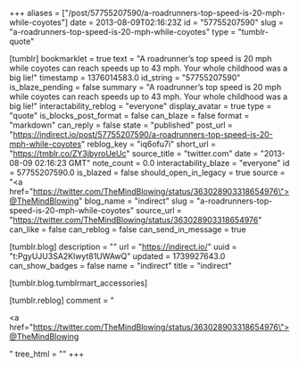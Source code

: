 +++
aliases = ["/post/57755207590/a-roadrunners-top-speed-is-20-mph-while-coyotes"]
date = 2013-08-09T02:16:23Z
id = "57755207590"
slug = "a-roadrunners-top-speed-is-20-mph-while-coyotes"
type = "tumblr-quote"

[tumblr]
bookmarklet = true
text = "A roadrunner&rsquo;s top speed is 20 mph while coyotes can reach speeds up to 43 mph. Your whole childhood was a big lie!"
timestamp = 1376014583.0
id_string = "57755207590"
is_blaze_pending = false
summary = "A roadrunner’s top speed is 20 mph while coyotes can reach speeds up to 43 mph. Your whole childhood was a big lie!"
interactability_reblog = "everyone"
display_avatar = true
type = "quote"
is_blocks_post_format = false
can_blaze = false
format = "markdown"
can_reply = false
state = "published"
post_url = "https://indirect.io/post/57755207590/a-roadrunners-top-speed-is-20-mph-while-coyotes"
reblog_key = "iq6ofu7i"
short_url = "https://tmblr.co/ZY3jbyroUeUc"
source_title = "twitter.com"
date = "2013-08-09 02:16:23 GMT"
note_count = 0.0
interactability_blaze = "everyone"
id = 57755207590.0
is_blazed = false
should_open_in_legacy = true
source = "<a href=\"https://twitter.com/TheMindBlowing/status/363028903318654976\">@TheMindBlowing</a>"
blog_name = "indirect"
slug = "a-roadrunners-top-speed-is-20-mph-while-coyotes"
source_url = "https://twitter.com/TheMindBlowing/status/363028903318654976"
can_like = false
can_reblog = false
can_send_in_message = true

[tumblr.blog]
description = ""
url = "https://indirect.io/"
uuid = "t:PgyUJU3SA2Klwyt81UWAwQ"
updated = 1739927643.0
can_show_badges = false
name = "indirect"
title = "indirect"

[tumblr.blog.tumblrmart_accessories]

[tumblr.reblog]
comment = "<p><a href=\"https://twitter.com/TheMindBlowing/status/363028903318654976\">@TheMindBlowing</a></p>"
tree_html = ""
+++
